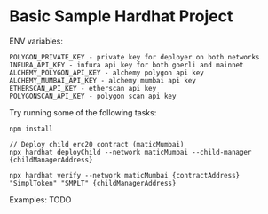 # Basic Sample Hardhat Project

ENV variables:

```
POLYGON_PRIVATE_KEY - private key for deployer on both networks
INFURA_API_KEY - infura api key for both goerli and mainnet
ALCHEMY_POLYGON_API_KEY - alchemy polygon api key
ALCHEMY_MUMBAI_API_KEY - alchemy mumbai api key
ETHERSCAN_API_KEY - etherscan api key
POLYGONSCAN_API_KEY - polygon scan api key
```

Try running some of the following tasks:

```shell
npm install

// Deploy child erc20 contract (maticMumbai)
npx hardhat deployChild --network maticMumbai --child-manager {childManagerAddress}

npx hardhat verify --network maticMumbai {contractAddress} "SimplToken" "SMPLT" {childManagerAddress}

```

Examples: TODO

